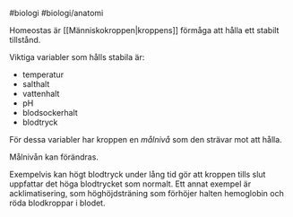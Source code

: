 #biologi #biologi/anatomi 

Homeostas är [[Människokroppen|kroppens]] förmåga att hålla ett stabilt tillstånd.

Viktiga variabler som hålls stabila är:
- temperatur
- salthalt
- vattenhalt
- pH
- blodsockerhalt
- blodtryck

För dessa variabler har kroppen en *målnivå* som den strävar mot att hålla.

Målnivån kan förändras.

Exempelvis kan högt blodtryck under lång tid gör att kroppen tills slut uppfattar det höga blodtrycket som normalt. Ett annat exempel är acklimatisering, som höghöjdsträning som förhöjer halten hemoglobin och röda blodkroppar i blodet.